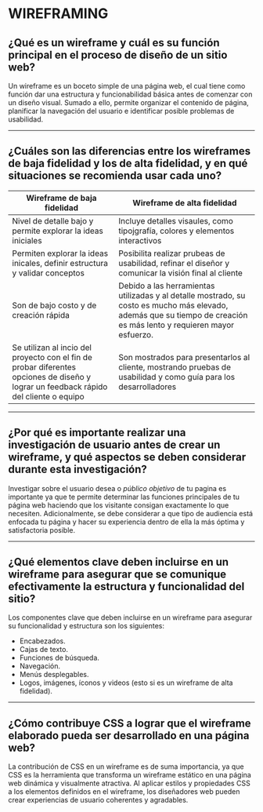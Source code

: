 # WIREFRAMING

## ¿Qué es un wireframe y cuál es su función principal en el proceso de diseño de un sitio web?

Un wireframe es un boceto simple de una página web, el cual tiene como función dar una estructura y funcionabilidad básica antes de comenzar con un diseño visual. Sumado a ello, permite organizar el contenido de página, planificar la navegación del usuario e identificar posible problemas de usabilidad.

---
## ¿Cuáles son las diferencias entre los wireframes de baja fidelidad y los de alta fidelidad, y en qué situaciones se recomienda usar cada uno?

| **Wireframe de baja fidelidad**        |       **Wireframe de alta fidelidad**    | 
|----------------------------------------|------------------------------------------|
| Nivel de detalle bajo y permite explorar la ideas iniciales | Incluye detalles visaules, como tipojgrafía, colores y elementos interactivos 
| Permiten explorar la ideas inicales, definir estructura y validar conceptos        | Posibilita realizar prubeas de usabilidad, refinar el diseñor y comunicar la visión final al cliente          |      
| Son de bajo costo y de creación rápida       | Debido a las herramientas utilizadas y al detalle mostrado, su costo es mucho más elevado, además que su tiempo de creación es más lento y requieren mayor esfuerzo.            |      
| Se utilizan al incio del proyecto con el fin de probar diferentes opciones de diseño y lograr un feedback rápido del cliente o equipo                          | Son mostrados para presentarlos al cliente, mostrando pruebas de usabilidad y como guía para los desarrolladores         |

---
## ¿Por qué es importante realizar una investigación de usuario antes de crear un wireframe, y qué aspectos se deben considerar durante esta investigación?

Investigar sobre el usuario desea o _público objetivo_ de tu pagina es importante ya que te permite determinar las funciones principales de tu página web haciendo que los visitante consigan exactamente lo que necesiten. Adicionalmente, se debe considerar a que tipo de audiencia está enfocada tu página y hacer su experiencia dentro de ella la más óptima y satisfactoria posible.

---
## ¿Qué elementos clave deben incluirse en un wireframe para asegurar que se comunique efectivamente la estructura y funcionalidad del sitio?

Los componentes clave que deben incluirse en un wireframe para asegurar su funcionalidad y estructura son los siguientes:

- Encabezados.
- Cajas de texto.
- Funciones de búsqueda.
- Navegación.
- Menús desplegables.
- Logos, imágenes, íconos y videos (esto si es un wireframe de alta fidelidad).

---
## ¿Cómo contribuye CSS a lograr que el wireframe elaborado pueda ser desarrollado en una página web?

La contribución de CSS en un wireframe es de suma importancia, ya que CSS es la herramienta que transforma un wireframe estático en una página web dinámica y visualmente atractiva. Al aplicar estilos y propiedades CSS a los elementos definidos en el wireframe, los diseñadores web pueden crear experiencias de usuario coherentes y agradables.
